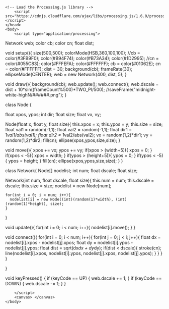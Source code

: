<html>
	<head>
		<title>My Sketch</title>
    
    <!-- Load the Processing.js library -->
		<script src="https://cdnjs.cloudflare.com/ajax/libs/processing.js/1.6.0/processing.min.js"></script>
	</head>
	<body>
		<script type="application/processing">
		
Network web;
color cb;
color cn;
float dist;

void setup(){
  size(500,500);
  colorMode(HSB,360,100,100);
  //cb = color(#3FB9F0); color(#B94F74); color(#B73A34); color(#1D2995);
  //cn = color(#055C83); color(#FFFEFA); color(#FFFFFF);
  cb = color(#01062E);
  cn = color(#FFFFFF);
  dist = 30;
  background(cb);
  frameRate(30);
  ellipseMode(CENTER);
  web = new Network(400, dist, 5);
}

void draw(){
  background(cb);
  web.update();
  web.connect();
  web.dscale = dist + 10*sin((frameCount%500)*TWO_PI/500);
  //saveFrame("midnight-white-highN/######.png");
}

class Node {
  
  float xpos, ypos;
  int dir;
  float size;
  float vx, vy;
  
  Node(float x, float y, float size){
    this.xpos = x;
    this.ypos = y;
    this.size = size;
    float val1 = random(-1,1);
    float val2 = random(-1,1);
    float dir1 = 1*val1/abs(val1);
    float dir2 = 1*val2/abs(val2);
    vx = random(1,2)*dir1;
    vy = random(1,2)*dir2;
    fill(cn);
    ellipse(xpos,ypos,size,size);
  }
  
  void move(){
    xpos += vx;
    ypos += vy;
    if(xpos > (width+5)){
      xpos = 0;
    }
    if(xpos < -5){
      xpos = width;
    }
    if(ypos > (height+5)){
      ypos = 0;
    }
    if(ypos < -5){
      ypos = height;
    }
    fill(cn);
    ellipse(xpos,ypos,size,size);
  }
}

class Network{
  Node[] nodelist;
  int num;
  float dscale;
  float size;
  
  Network(int num, float dscale, float size){
    this.num = num;
    this.dscale = dscale;
    this.size = size;
    nodelist = new Node[num];
    
    for(int i = 0; i < num; i++){
      nodelist[i] = new Node((int)(random(1)*width), (int)(random(1)*height), size);
    }
    
  }
  
  void update(){
    for(int i = 0; i < num; i++){
      nodelist[i].move();
    }
  }
  
  void connect(){
    for(int i = 0; i < num; i++){
      for(int j = 0; j < i; j++){
        float dx = nodelist[i].xpos - nodelist[j].xpos;
        float dy = nodelist[i].ypos - nodelist[j].ypos;
        float dist = sqrt(dx*dx + dy*dy);
        if(dist < dscale){
          stroke(cn);
          line(nodelist[i].xpos, nodelist[i].ypos, nodelist[j].xpos, nodelist[j].ypos);
        }
      }
    }
  }
  
}

void keyPressed() {
    if (keyCode == UP) {
      web.dscale += 1;
    } 
    if (keyCode == DOWN) {
      web.dscale -= 1;
    } 
}
		

		</script>
		<canvas> </canvas>
	</body>
</html>
